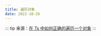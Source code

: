 ```yaml
---
title: 遍历对象
date: 2022-10-26
---
```


::: tip
来源：[在 Ts 中如何正确的遍历一个对象](https://juejin.cn/post/7079687437445922853)
:::
